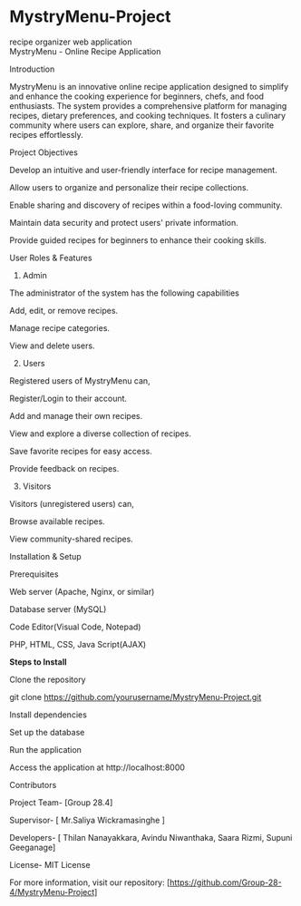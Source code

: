 # MystryMenu-Project
recipe organizer web application  
MystryMenu - Online Recipe Application

Introduction

MystryMenu is an innovative online recipe application designed to simplify and
enhance the cooking experience for beginners, chefs, and food enthusiasts. The system provides a comprehensive platform for managing recipes, 
dietary preferences, and cooking techniques. It fosters a culinary community where users can explore, share, and organize their favorite recipes 
effortlessly.



Project Objectives

Develop an intuitive and user-friendly interface for recipe management.

Allow users to organize and personalize their recipe collections.

Enable sharing and discovery of recipes within a food-loving community.

Maintain data security and protect users' private information.

Provide guided recipes for beginners to enhance their cooking skills.





User Roles & Features

1. Admin

The administrator of the system has the following capabilities

Add, edit, or remove recipes.

Manage recipe categories.

View and delete users.


2. Users

Registered users of MystryMenu can,

Register/Login to their account.

Add and manage their own recipes.

View and explore a diverse collection of recipes.

Save favorite recipes for easy access.

Provide feedback on recipes.


3. Visitors

Visitors (unregistered users) can,  

Browse available recipes.

View community-shared recipes.




Installation & Setup

Prerequisites

Web server (Apache, Nginx, or similar)

Database server (MySQL)
 
Code Editor(Visual Code, Notepad)

PHP, HTML, CSS, Java Script(AJAX)


**Steps to Install**

Clone the repository

git clone https://github.com/yourusername/MystryMenu-Project.git

Install dependencies 

Set up the database

Run the application   

Access the application at http://localhost:8000



Contributors

Project Team- [Group 28.4]

Supervisor- [ Mr.Saliya Wickramasinghe ]

Developers- [ Thilan Nanayakkara, Avindu Niwanthaka, Saara Rizmi, Supuni Geeganage]

License- MIT License

For more information, visit our repository: [https://github.com/Group-28-4/MystryMenu-Project]
